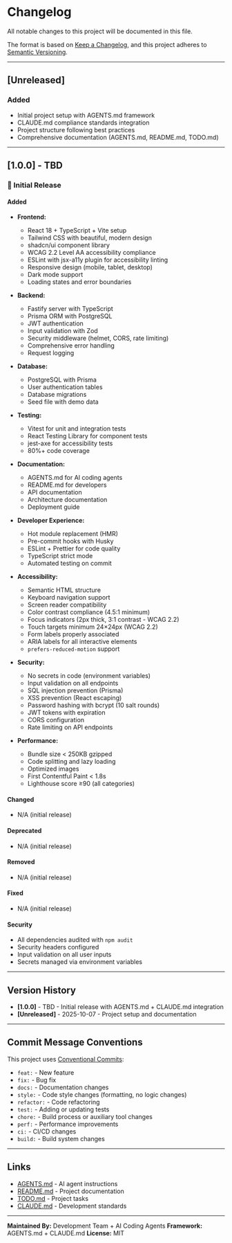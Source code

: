 # Changelog

All notable changes to this project will be documented in this file.

The format is based on [Keep a Changelog](https://keepachangelog.com/en/1.0.0/),
and this project adheres to [Semantic Versioning](https://semver.org/spec/v2.0.0.html).

---

## [Unreleased]

### Added
- Initial project setup with AGENTS.md framework
- CLAUDE.md compliance standards integration
- Project structure following best practices
- Comprehensive documentation (AGENTS.md, README.md, TODO.md)

---

## [1.0.0] - TBD

### 🎉 Initial Release

#### Added
- **Frontend:**
  - React 18 + TypeScript + Vite setup
  - Tailwind CSS with beautiful, modern design
  - shadcn/ui component library
  - WCAG 2.2 Level AA accessibility compliance
  - ESLint with jsx-a11y plugin for accessibility linting
  - Responsive design (mobile, tablet, desktop)
  - Dark mode support
  - Loading states and error boundaries

- **Backend:**
  - Fastify server with TypeScript
  - Prisma ORM with PostgreSQL
  - JWT authentication
  - Input validation with Zod
  - Security middleware (helmet, CORS, rate limiting)
  - Comprehensive error handling
  - Request logging

- **Database:**
  - PostgreSQL with Prisma
  - User authentication tables
  - Database migrations
  - Seed file with demo data

- **Testing:**
  - Vitest for unit and integration tests
  - React Testing Library for component tests
  - jest-axe for accessibility tests
  - 80%+ code coverage

- **Documentation:**
  - AGENTS.md for AI coding agents
  - README.md for developers
  - API documentation
  - Architecture documentation
  - Deployment guide

- **Developer Experience:**
  - Hot module replacement (HMR)
  - Pre-commit hooks with Husky
  - ESLint + Prettier for code quality
  - TypeScript strict mode
  - Automated testing on commit

- **Accessibility:**
  - Semantic HTML structure
  - Keyboard navigation support
  - Screen reader compatibility
  - Color contrast compliance (4.5:1 minimum)
  - Focus indicators (2px thick, 3:1 contrast - WCAG 2.2)
  - Touch targets minimum 24×24px (WCAG 2.2)
  - Form labels properly associated
  - ARIA labels for all interactive elements
  - `prefers-reduced-motion` support

- **Security:**
  - No secrets in code (environment variables)
  - Input validation on all endpoints
  - SQL injection prevention (Prisma)
  - XSS prevention (React escaping)
  - Password hashing with bcrypt (10 salt rounds)
  - JWT tokens with expiration
  - CORS configuration
  - Rate limiting on API endpoints

- **Performance:**
  - Bundle size < 250KB gzipped
  - Code splitting and lazy loading
  - Optimized images
  - First Contentful Paint < 1.8s
  - Lighthouse score ≥90 (all categories)

#### Changed
- N/A (initial release)

#### Deprecated
- N/A (initial release)

#### Removed
- N/A (initial release)

#### Fixed
- N/A (initial release)

#### Security
- All dependencies audited with `npm audit`
- Security headers configured
- Input validation on all user inputs
- Secrets managed via environment variables

---

## Version History

- **[1.0.0]** - TBD - Initial release with AGENTS.md + CLAUDE.md integration
- **[Unreleased]** - 2025-10-07 - Project setup and documentation

---

## Commit Message Conventions

This project uses [Conventional Commits](https://www.conventionalcommits.org/):

- `feat:` - New feature
- `fix:` - Bug fix
- `docs:` - Documentation changes
- `style:` - Code style changes (formatting, no logic changes)
- `refactor:` - Code refactoring
- `test:` - Adding or updating tests
- `chore:` - Build process or auxiliary tool changes
- `perf:` - Performance improvements
- `ci:` - CI/CD changes
- `build:` - Build system changes

---

## Links

- [AGENTS.md](./AGENTS.md) - AI agent instructions
- [README.md](./README.md) - Project documentation
- [TODO.md](./TODO.md) - Project tasks
- [CLAUDE.md](/root/CLAUDE.md) - Development standards

---

**Maintained By:** Development Team + AI Coding Agents
**Framework:** AGENTS.md + CLAUDE.md
**License:** MIT
